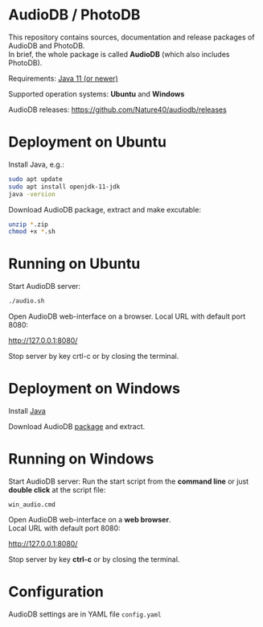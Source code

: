# AudioDB / PhotoDB

This repository contains sources, documentation and release packages of AudioDB and PhotoDB.  
In brief, the whole package is called **AudioDB** (which also includes PhotoDB).


Requirements: [Java 11 (or newer)](https://adoptium.net)

Supported operation systems: **Ubuntu** and **Windows**

AudioDB releases: https://github.com/Nature40/audiodb/releases

# Deployment on Ubuntu

Install Java, e.g.:

```bash
sudo apt update
sudo apt install openjdk-11-jdk
java -version
```

Download AudioDB package, extract and make excutable:
```bash
unzip *.zip
chmod +x *.sh
```

# Running on Ubuntu

Start AudioDB server:

```bash
./audio.sh
```

Open AudioDB web-interface on a browser.
Local URL with default port 8080:

http://127.0.0.1:8080/

Stop server by key crtl-c or by closing the terminal.


# Deployment on Windows

Install [Java](https://adoptium.net)

Download AudioDB [package](https://github.com/Nature40/audiodb/releases) and extract.

# Running on Windows

Start AudioDB server: Run the start script from the **command line** or just **double click** at the script file:

```
win_audio.cmd
```

Open AudioDB web-interface on a **web browser**.  
Local URL with default port 8080:

http://127.0.0.1:8080/

Stop server by key **ctrl-c** or by closing the terminal.

# Configuration

AudioDB settings are in YAML file `config.yaml`